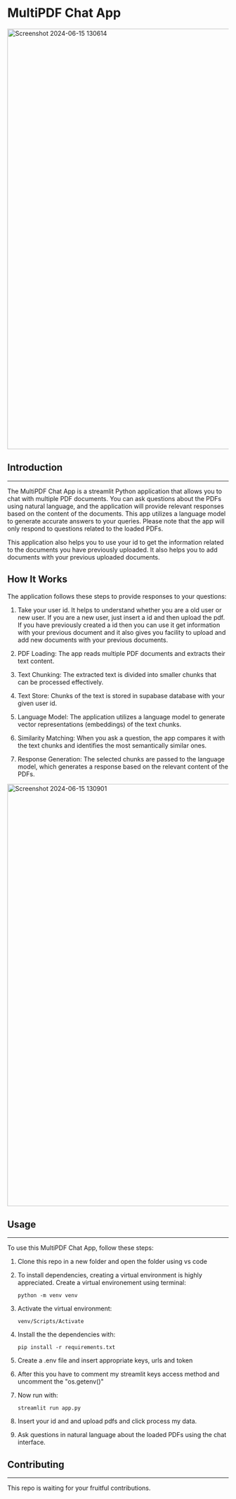 # MultiPDF Chat App
<img width="956" alt="Screenshot 2024-06-15 130614" src="https://github.com/mansh7763/Multipdf-chatting-application/assets/130061782/fc03572f-c6d3-46ba-8dd4-48804b160283">

## Introduction
------------
The MultiPDF Chat App is a streamlit Python application that allows you to chat with multiple PDF documents. You can ask questions about the PDFs using natural language, and the application will provide relevant responses based on the content of the documents. This app utilizes a language model to generate accurate answers to your queries. Please note that the app will only respond to questions related to the loaded PDFs.

This application also helps you to use your id to get the information related to the documents you have previously uploaded.
It also helps you to add documents with your previous uploaded documents.

## How It Works

The application follows these steps to provide responses to your questions:
1. Take your user id. It helps to understand whether you are a old user or new user. If you are a new user, just insert a id and then upload the pdf.
   If you have previously created a id then you can use it get information with your previous document and it also gives you facility to upload and add new documents with 
   your previous documents.

2. PDF Loading: The app reads multiple PDF documents and extracts their text content.

3. Text Chunking: The extracted text is divided into smaller chunks that can be processed effectively.

4. Text Store: Chunks of the text is stored in supabase database with your given user id.

5. Language Model: The application utilizes a language model to generate vector representations (embeddings) of the text chunks.

6. Similarity Matching: When you ask a question, the app compares it with the text chunks and identifies the most semantically similar ones.

7. Response Generation: The selected chunks are passed to the language model, which generates a response based on the relevant content of the PDFs.

<img width="960" alt="Screenshot 2024-06-15 130901" src="https://github.com/mansh7763/Multipdf-chatting-application/assets/130061782/5ac5d5d6-f8f1-4a79-8c1e-38a9816697bc">


## Usage
--------------------------------------------------------------
To use this MultiPDF Chat App, follow these steps:

1. Clone this repo in a new folder and open the folder using vs code

2. To install dependencies, creating a virtual environment is highly appreciated. Create a virtual environement using terminal:
   ```
   python -m venv venv
   ```

2. Activate the virtual environment:
   ```
   venv/Scripts/Activate
   ```

4. Install the the dependencies with:
   ```
   pip install -r requirements.txt
   ```

5. Create a .env file and insert appropriate keys, urls and token

6. After this you have to comment my streamlit keys access method and uncomment the "os.getenv()"

7. Now run with:
   ```
   streamlit run app.py
   ```
8. Insert your id and and upload pdfs and click process my data.
   
9. Ask questions in natural language about the loaded PDFs using the chat interface.

## Contributing
------------
This repo is waiting for your fruitful contributions.
